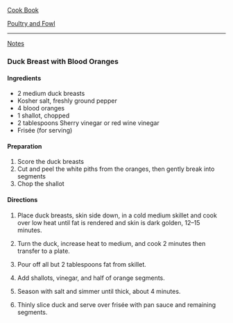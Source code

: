 [Cook Book](https://github.com/vmsmith/CookBook/blob/master/README.md)  

[Poultry and Fowl](https://github.com/vmsmith/CookBook/blob/master/poultry_fowl.md)  

-----  

[Notes](https://github.com/vmsmith/CookBook/blob/master/notes.md)  

### Duck Breast with Blood Oranges  

#### Ingredients  

* 2 medium duck breasts
* Kosher salt, freshly ground pepper
* 4 blood oranges
* 1 shallot, chopped
* 2 tablespoons Sherry vinegar or red wine vinegar
* Frisée (for serving)

#### Preparation  

1. Score the duck breasts  
2. Cut and peel the white piths from the oranges, then gently break into segments  
3. Chop the shallot  

#### Directions  

1. Place duck breasts, skin side down, in a cold medium skillet and cook over low heat until fat is rendered and skin is dark golden, 12–15 minutes. 

2. Turn the duck, increase heat to medium, and cook 2 minutes then transfer to a plate.

3. Pour off all but 2 tablespoons fat from skillet.  

4. Add shallots, vinegar, and half of orange segments.  

5. Season with salt and simmer until thick, about 4 minutes. 

6. Thinly slice duck and serve over frisée with pan sauce and remaining segments.
